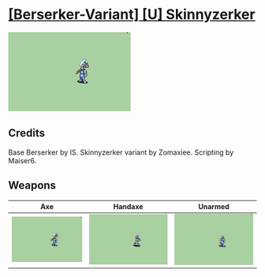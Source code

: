 # [\[Berserker-Variant\] \[U\] Skinnyzerker](./%5BBerserker-Variant%5D%20%5BU%5D%20Skinnyzerker)

<img src="./3.%20Axe/Axe_000.png" alt="[Berserker-Variant] [U] Skinnyzerker standing" />

## Credits

Base Berserker by IS.
Skinnyzerker variant by Zomaxiee.
Scripting by Maiser6.

## Weapons


|Axe |Handaxe |Unarmed |
|  :---: | :---: | :---: |
| <img alt="Axe animation" src="./3.%20Axe/Axe.gif" /> | <img alt="Handaxe animation" src="./4.%20Handaxe/Handaxe.gif" /> | <img alt="Unarmed animation" src="./8.%20Unarmed/Unarmed.gif" /> |
